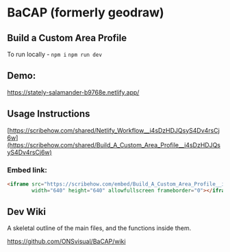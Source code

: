 # BaCAP (formerly geodraw)
## Build a Custom Area Profile

To run locally - 
`npm i`
`npm run dev`


## Demo:
https://stately-salamander-b9768e.netlify.app/

## Usage Instructions
[https://scribehow.com/shared/Netlify_Workflow__i4sDzHDJQsyS4Dv4rsCj6w](https://scribehow.com/shared/Build_A_Custom_Area_Profile__i4sDzHDJQsyS4Dv4rsCj6w)


### Embed link:
```html
<iframe src="https://scribehow.com/embed/Build_A_Custom_Area_Profile__i4sDzHDJQsyS4Dv4rsCj6w" 
        width="640" height="640" allowfullscreen frameborder="0"></iframe>
```

## Dev Wiki
A skeletal outline of the main files, and the functions inside them. 

https://github.com/ONSvisual/BaCAP/wiki
